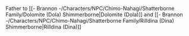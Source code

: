 Father to [[- Brannon -/Characters/NPC/Chimo-Nahagi/Shatterborne Family/Dolomite (Dola) Shimmerborne|Dolomite (Dola)]] and [[- Brannon -/Characters/NPC/Chimo-Nahagi/Shatterborne Family/Rilldina (Dina) Shimmerborne|Rilldina (Dina)]]
